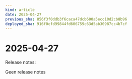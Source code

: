 ```yaml
---
kind: article
date: 2025-04-27
previous_sha: 856f3f0ddb3f6caca47dcb600a5ecc10d2cb8b96
deployed_sha: 916f0cfd99844fd606759c63d5ab30987cc4b7cf
---
```


# 2025-04-27

Release notes:

Geen release notes

